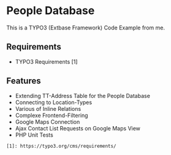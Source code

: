 People Database
========================

This is a TYPO3 (Extbase Framework) Code Example from me. 

Requirements
------------

  * TYPO3 Requirements [1]

Features
------------

  * Extending TT-Address Table for the People Database
  * Connecting to Location-Types
  * Various of Inline Relations
  * Complexe Frontend-Filtering
  * Google Maps Connection
  * Ajax Contact List Requests on Google Maps View
  * PHP Unit Tests

```
[1]: https://typo3.org/cms/requirements/

